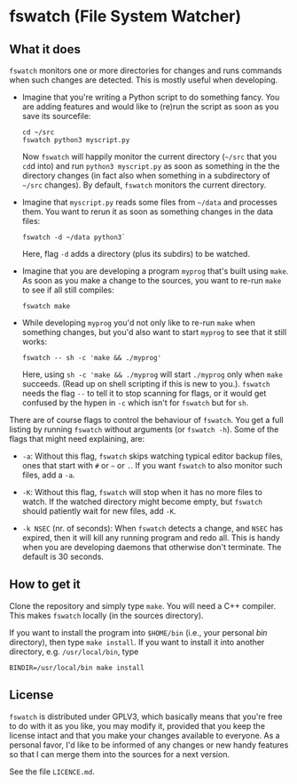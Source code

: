 # fswatch (File System Watcher)

## What it does

`fswatch` monitors one or more directories for changes and runs commands when
such changes are detected. This is mostly useful when developing.

*  Imagine that you're writing a Python script to do something fancy. You are
   adding features and would like to (re)run the script as soon as you save its
   sourcefile:

   ```shell
   cd ~/src
   fswatch python3 myscript.py
   ```

   Now `fswatch` will happily monitor the current directory (`~/src` that you
   `cd`d into) and run `python3 myscript.py` as soon as something in the the
   directory changes (in fact also when something in a subdirectory of `~/src`
   changes). By default, `fswatch` monitors the current directory.

*  Imagine that `myscript.py` reads some files from `~/data` and processes
   them. You want to rerun it as soon as something changes in the data files:

   ```shell
   fswatch -d ~/data python3`
   ```

   Here, flag `-d` adds a directory (plus its subdirs) to be watched.

*  Imagine that you are developing a program `myprog` that's built using
   `make`. As soon as you make a change to the sources, you want to re-run
   `make` to see if all still compiles:

   ```shell
   fswatch make
   ```

*  While developing `myprog` you'd not only like to re-run `make` when
   something changes, but you'd also want to start `myprog` to see that
   it still works:

   ```shell
   fswatch -- sh -c 'make && ./myprog'
   ```

   Here, using `sh -c 'make && ./myprog` will start `./myprog` only when `make`
   succeeds. (Read up on shell scripting if this is new to you.). `fswatch`
   needs the flag `--` to tell it to stop scanning for flags, or it would get
   confused by the hypen in `-c` which isn't for `fswatch` but for `sh`.

There are of course flags to control the behaviour of `fswatch`. You get a
full listing by running `fswatch` without arguments (or `fswatch -h`). Some
of the flags that might need explaining, are:

*  `-a`: Without this flag, `fswatch` skips watching typical editor backup
   files, ones that start with `#` or `~` or `.`. If you want `fswatch` to
   also monitor such files, add a `-a`.

*  `-K`: Without this flag, `fswatch` will stop when it has no more files
   to watch. If the watched directory might become empty, but `fswatch` should
   patiently wait for new files, add `-K`.

*  `-k NSEC` (nr. of seconds): When `fswatch` detects a change, and `NSEC` has
   expired, then it will kill any running program and redo all. This is handy
   when you are developing daemons that otherwise don't terminate. The default
   is 30 seconds.

## How to get it

Clone the repository and simply type `make`. You will need a C++ compiler. This
makes `fswatch` locally (in the sources directory).

If you want to install the program into `$HOME/bin` (i.e., your personal *bin*
directory), then type `make install`. If you want to install it into another
directory, e.g. `/usr/local/bin`, type

```shell
BINDIR=/usr/local/bin make install
```

## License

`fswatch` is distributed under GPLV3, which basically means that you're free to
do with it as you like, you may modify it, provided that you keep the license
intact and that you make your changes available to everyone. As a personal
favor, I'd like to be informed of any changes or new handy features so that I
can merge them into the sources for a next version.

See the file `LICENCE.md`.
